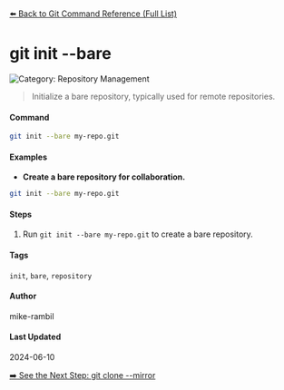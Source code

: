[⬅️ Back to Git Command Reference (Full List)](./git-command-reference-full-list.md)

# git init --bare


![Category: Repository Management](https://img.shields.io/badge/Category-Repository%20Management-blue)
> Initialize a bare repository, typically used for remote repositories.


#### Command
```sh
git init --bare my-repo.git
```

#### Examples
- **Create a bare repository for collaboration.**


```sh
git init --bare my-repo.git
```


#### Steps
1. Run `git init --bare my-repo.git` to create a bare repository.


#### Tags
`init`, `bare`, `repository`

#### Author
mike-rambil

#### Last Updated
2024-06-10

[➡️ See the Next Step: git clone --mirror <repository>](./git-clone-mirror-repository.md)
